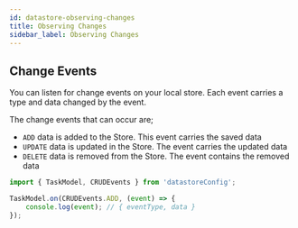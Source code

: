 ```yaml
---
id: datastore-observing-changes
title: Observing Changes
sidebar_label: Observing Changes
---
```


## Change Events

You can listen for change events on your local store.
Each event carries a type and data changed by the event.

The change events that can occur are;
- `ADD` data is added to the Store. This event carries the saved data
- `UPDATE` data is updated in the Store. The event carries the updated data
- `DELETE` data is removed from the Store. The event contains the removed data

```typescript
import { TaskModel, CRUDEvents } from 'datastoreConfig';

TaskModel.on(CRUDEvents.ADD, (event) => {
    console.log(event); // { eventType, data }
});
```
